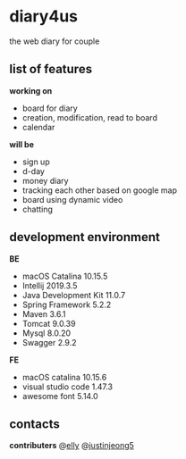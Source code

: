 # diary4us

the web diary for couple

## list of features
**working on**
- board for diary 
- creation, modification, read to board
- calendar

**will be**
- sign up
- d-day
- money diary
- tracking each other based on google map
- board using dynamic video
- chatting 

## development environment

**BE**
- macOS Catalina 10.15.5
- Intellij 2019.3.5
- Java Development Kit 11.0.7
- Spring Framework 5.2.2
- Maven 3.6.1
- Tomcat 9.0.39
- Mysql 8.0.20
- Swagger 2.9.2

**FE**
- macOS catalina 10.15.6
- visual studio code 1.47.3
- awesome font 5.14.0

## contacts
**contributers**
@[elly](https://github.com/ellyheetov)
@[justinjeong5](https://github.com/justinjeong5)
